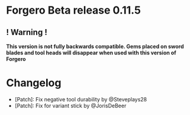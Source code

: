 # Forgero Beta release 0.11.5

## ! Warning !

**This version is not fully backwards compatible. Gems placed on sword blades and tool heads will disappear when used
with this version of Forgero**

# Changelog

* [Patch]: Fix negative tool durability by @Steveplays28
* [Patch]: Fix for variant stick by @JorisDeBeer
